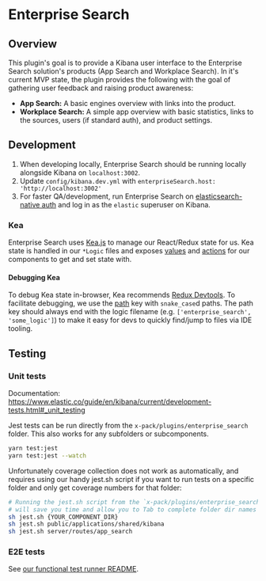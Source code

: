 # Enterprise Search

## Overview

This plugin's goal is to provide a Kibana user interface to the Enterprise Search solution's products (App Search and Workplace Search). In it's current MVP state, the plugin provides the following with the goal of gathering user feedback and raising product awareness:

- **App Search:** A basic engines overview with links into the product.
- **Workplace Search:** A simple app overview with basic statistics, links to the sources, users (if standard auth), and product settings.

## Development

1. When developing locally, Enterprise Search should be running locally alongside Kibana on `localhost:3002`.
2. Update `config/kibana.dev.yml` with `enterpriseSearch.host: 'http://localhost:3002'`
3. For faster QA/development, run Enterprise Search on [elasticsearch-native auth](https://www.elastic.co/guide/en/app-search/current/security-and-users.html#app-search-self-managed-security-and-user-management-elasticsearch-native-realm) and log in as the `elastic` superuser on Kibana.

### Kea

Enterprise Search uses [Kea.js](https://github.com/keajs/kea) to manage our React/Redux state for us. Kea state is handled in our `*Logic` files and exposes [values](https://kea.js.org/docs/guide/concepts#values) and [actions](https://kea.js.org/docs/guide/concepts#actions) for our components to get and set state with.

#### Debugging Kea

To debug Kea state in-browser, Kea recommends [Redux Devtools](https://kea.js.org/docs/guide/debugging). To facilitate debugging, we use the [path](https://kea.js.org/docs/guide/debugging/#setting-the-path-manually) key with `snake_case`d paths. The path key should always end with the logic filename (e.g. `['enterprise_search', 'some_logic']`) to make it easy for devs to quickly find/jump to files via IDE tooling.

## Testing

### Unit tests

Documentation: https://www.elastic.co/guide/en/kibana/current/development-tests.html#_unit_testing

Jest tests can be run directly from the `x-pack/plugins/enterprise_search` folder. This also works for any subfolders or subcomponents.

```bash
yarn test:jest
yarn test:jest --watch
```

Unfortunately coverage collection does not work as automatically, and requires using our handy jest.sh script if you want to run tests on a specific folder and only get coverage numbers for that folder:

```bash
# Running the jest.sh script from the `x-pack/plugins/enterprise_search` folder (vs. kibana root)
# will save you time and allow you to Tab to complete folder dir names
sh jest.sh {YOUR_COMPONENT_DIR}
sh jest.sh public/applications/shared/kibana
sh jest.sh server/routes/app_search
```

### E2E tests

See [our functional test runner README](../../test/functional_enterprise_search).
